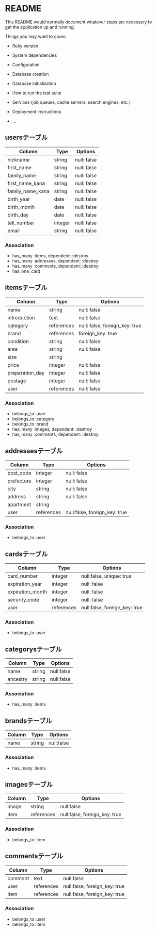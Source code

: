 # README

This README would normally document whatever steps are necessary to get the
application up and running.

Things you may want to cover:

* Ruby version

* System dependencies

* Configuration

* Database creation

* Database initialization

* How to run the test suite

* Services (job queues, cache servers, search engines, etc.)

* Deployment instructions

* ...

## usersテーブル
|Column|Type|Options|
|------|----|-------|
|nickname|string|null: false|
|first_name|string|null: false|
|family_name|string|null: false|
|first_name_kana|string|null: false|
|family_name_kana|string|null: false|
|birth_year|date|null: false|
|birth_month|date|null: false|
|birth_day|date|null: false|
|tell_number|integer|null: false|
|email|string|null: false|

### Association
- has_many :items, dependent: :destroy
- has_many :addresses, dependent: :destroy
- has_many :comments, dependent: :destroy
- has_one :card

## itemsテーブル
|Column|Type|Options|
|------|----|-------|
|name|string|null: false|
|introduction|text|null: false|
|category|references|null: false, foreign_key: true|
|brand|references|foreign_key: true|
|condition|string|null: false|
|area|string|null: false|
|size|string|
|price|integer|null: false|
|preparation_day|integer|null: false|
|postage|integer|null: false|
|user|references|null: false|

### Association
- belongs_to :user
- belongs_to :category
- belongs_to :brand
- has_many :images, dependent: :destroy
- has_many :comments, dependent: :destroy

## addressesテーブル
|Column|Type|Options|
|------|----|-------|
|post_code|integer|null: false|
|prefecture|integer|null: false|
|city|string|null: false|
|address|string|null: false|
|apartment|string|
|user|references|null:false, foreign_key: true|

### Association
- belongs_to :user

## cardsテーブル
|Column|Type|Options|
|------|----|-------|
|card_number|integer|null:false, unique: true|
|expiration_year|integer|null: false|
|expiration_month|integer|null: false|
|security_code|integer|null: false|
|user|references|null:false, foreign_key: true|

### Association
- belongs_to :user

## categorysテーブル
|Column|Type|Options|
|------|----|-------|
|name|string|null:false|
|ancestry|string|null:false|

### Association
- has_many :items

## brandsテーブル
|Column|Type|Options|
|------|----|-------|
|name|string|null:false|

### Association
- has_many :items

## imagesテーブル
|Column|Type|Options|
|------|----|-------|
|image|string|null:false|
|item|references|null:false, foreign_key: true|

### Association
- belongs_to :item

## commentsテーブル
|Column|Type|Options|
|------|----|-------|
|comment|text|null:false|
|user|references|null:false, foreign_key: true|
|item|references|null:false, foreign_key: true|

### Association
- belongs_to :user
- belongs_to :item
